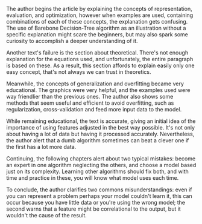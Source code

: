 The author begins the article by explaining the concepts of representation, evaluation, and optimization, however when examples are used, containing combinations of each of these concepts, the explanation gets confusing. The use of Barebone Decision-Tree algorithm as an illustration without a specific explanation might scare the beginners, but may also spark some curiosity to accomplish a deeper understanding of it.

Another text's failure is the section about theoretical. There's not enough explanation for the equations used, and unfortunately, the entire paragraph is based on these. As a result, this section affords to explain easily only one easy concept, that's not always we can trust in theoretics. 

Meanwhile, the concepts of generalization and overfitting became very educational. The graphics were very helpful, and the examples used were way friendlier than the previous ones. The author also shows some methods that seem useful and efficient to avoid overfitting, such as regularization, cross-validation and feed more input data to the model.

While remaining educational, the text is accurate, giving an initial idea of the importance of using features adjusted in the best way possible. It's not only about having a lot of data but having it processed accurately. Nevertheless, the author alert that a dumb algorithm sometimes can beat a clever one if the first has a lot more data.

Continuing, the following chapters alert about two typical mistakes: become an expert in one algorithm neglecting the others, and choose a model based just on its complexity. Learning other algorithms should fix both, and with time and practice in these, you will know what model uses each time.

To conclude, the author clarifies two commons misunderstandings: even if you can represent a problem perhaps your model couldn't learn it, this can occur because you have little data or you're using the wrong model; the second warns that a feature might be correlational to the output, but it wouldn't the cause of the result.